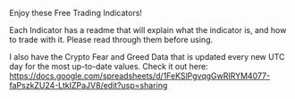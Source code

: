 Enjoy these Free Trading Indicators!

Each Indicator has a readme that will explain what the indicator is, and how to trade with it.
Please read through them before using.




I also have the Crypto Fear and Greed Data that is updated every new UTC day for the most up-to-date values.
Check it out here: https://docs.google.com/spreadsheets/d/1FeKSlPgvqgGwRIRYM4077-faPszkZU24-LtkIZPaJV8/edit?usp=sharing
